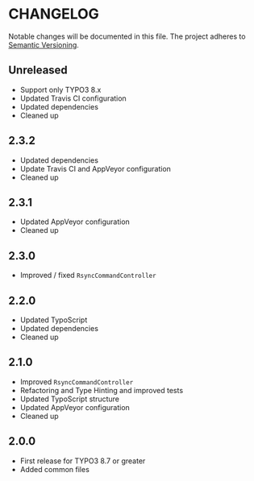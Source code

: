 CHANGELOG
=========

Notable changes will be documented in this file. The project adheres to [Semantic Versioning].

Unreleased
----------

* Support only TYPO3 8.x
* Updated Travis CI configuration
* Updated dependencies
* Cleaned up

2.3.2
-----

* Updated dependencies
* Update Travis CI and AppVeyor configuration
* Cleaned up

2.3.1
-----

* Updated AppVeyor configuration
* Cleaned up

2.3.0
-----

* Improved / fixed `RsyncCommandController`

2.2.0
-----

* Updated TypoScript
* Updated dependencies
* Cleaned up

2.1.0
-----

* Improved `RsyncCommandController`
* Refactoring and Type Hinting and improved tests
* Updated TypoScript structure
* Updated AppVeyor configuration
* Cleaned up

2.0.0
-----

* First release for TYPO3 8.7 or greater
* Added common files

[Semantic Versioning]: http://semver.org "Semantic Versioning"
